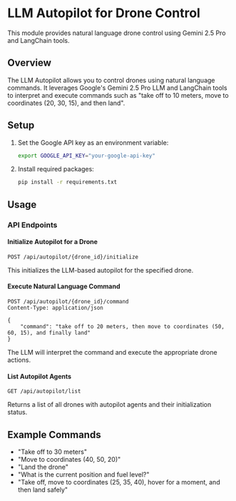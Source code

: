 # LLM Autopilot for Drone Control

This module provides natural language drone control using Gemini 2.5 Pro and LangChain tools.

## Overview

The LLM Autopilot allows you to control drones using natural language commands. It leverages Google's Gemini 2.5 Pro LLM and LangChain tools to interpret and execute commands such as "take off to 10 meters, move to coordinates (20, 30, 15), and then land".

## Setup

1. Set the Google API key as an environment variable:
   ```bash
   export GOOGLE_API_KEY="your-google-api-key"
   ```

2. Install required packages:
   ```bash
   pip install -r requirements.txt
   ```

## Usage

### API Endpoints

#### Initialize Autopilot for a Drone

```http
POST /api/autopilot/{drone_id}/initialize
```

This initializes the LLM-based autopilot for the specified drone.

#### Execute Natural Language Command

```http
POST /api/autopilot/{drone_id}/command
Content-Type: application/json

{
    "command": "take off to 20 meters, then move to coordinates (50, 60, 15), and finally land"
}
```

The LLM will interpret the command and execute the appropriate drone actions.

#### List Autopilot Agents

```http
GET /api/autopilot/list
```

Returns a list of all drones with autopilot agents and their initialization status.

## Example Commands

- "Take off to 30 meters"
- "Move to coordinates (40, 50, 20)"
- "Land the drone"
- "What is the current position and fuel level?"
- "Take off, move to coordinates (25, 35, 40), hover for a moment, and then land safely"
